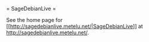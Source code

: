 = SageDebianLive =

See the home page for [[http://sagedebianlive.metelu.net/|SageDebianLive]] at http://sagedebianlive.metelu.net/.
